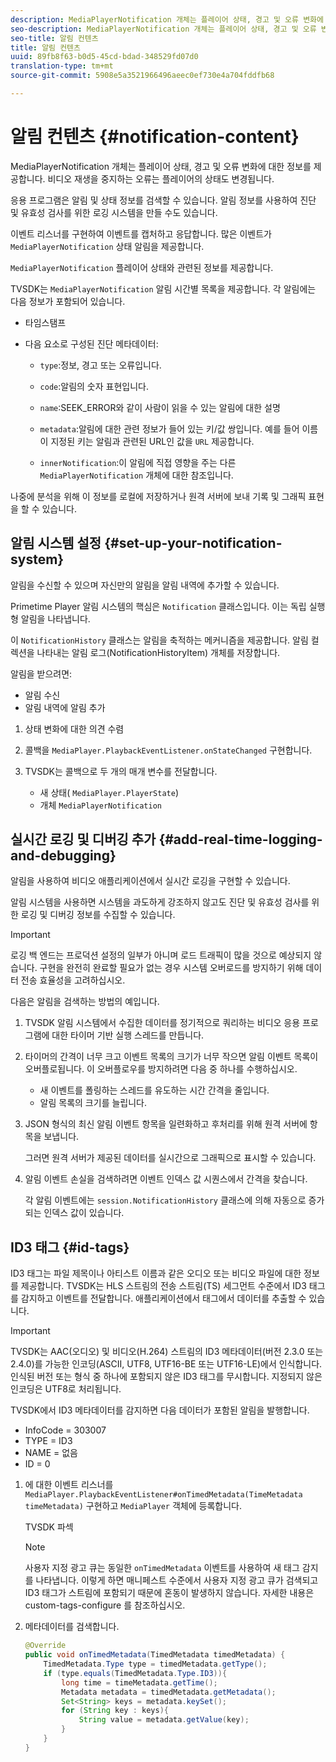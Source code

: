 ```yaml
---
description: MediaPlayerNotification 개체는 플레이어 상태, 경고 및 오류 변화에 대한 정보를 제공합니다. 비디오 재생을 중지하는 오류는 플레이어의 상태도 변경됩니다.
seo-description: MediaPlayerNotification 개체는 플레이어 상태, 경고 및 오류 변화에 대한 정보를 제공합니다. 비디오 재생을 중지하는 오류는 플레이어의 상태도 변경됩니다.
seo-title: 알림 컨텐츠
title: 알림 컨텐츠
uuid: 89fb8f63-b0d5-45cd-bdad-348529fd07d0
translation-type: tm+mt
source-git-commit: 5908e5a3521966496aeec0ef730e4a704fddfb68

---
```



# 알림 컨텐츠 {#notification-content}

MediaPlayerNotification 개체는 플레이어 상태, 경고 및 오류 변화에 대한 정보를 제공합니다. 비디오 재생을 중지하는 오류는 플레이어의 상태도 변경됩니다.

응용 프로그램은 알림 및 상태 정보를 검색할 수 있습니다. 알림 정보를 사용하여 진단 및 유효성 검사를 위한 로깅 시스템을 만들 수도 있습니다.

이벤트 리스너를 구현하여 이벤트를 캡처하고 응답합니다. 많은 이벤트가 `MediaPlayerNotification` 상태 알림을 제공합니다.

`MediaPlayerNotification` 플레이어 상태와 관련된 정보를 제공합니다.

TVSDK는 `MediaPlayerNotification` 알림 시간별 목록을 제공합니다. 각 알림에는 다음 정보가 포함되어 있습니다.

* 타임스탬프
* 다음 요소로 구성된 진단 메타데이터:

   * `type`:정보, 경고 또는 오류입니다.
   * `code`:알림의 숫자 표현입니다.
   * `name`:SEEK_ERROR와 같이 사람이 읽을 수 있는 알림에 대한 설명
   * `metadata`:알림에 대한 관련 정보가 들어 있는 키/값 쌍입니다. 예를 들어 이름이 지정된 키는 알림과 관련된 URL인 값을 `URL` 제공합니다.

   * `innerNotification`:이 알림에 직접 영향을 주는 다른 `MediaPlayerNotification` 개체에 대한 참조입니다.

나중에 분석을 위해 이 정보를 로컬에 저장하거나 원격 서버에 보내 기록 및 그래픽 표현을 할 수 있습니다.

## 알림 시스템 설정 {#set-up-your-notification-system}

알림을 수신할 수 있으며 자신만의 알림을 알림 내역에 추가할 수 있습니다.

Primetime Player 알림 시스템의 핵심은 `Notification` 클래스입니다. 이는 독립 실행형 알림을 나타냅니다.

이 `NotificationHistory` 클래스는 알림을 축적하는 메커니즘을 제공합니다. 알림 컬렉션을 나타내는 알림 로그(NotificationHistoryItem) 개체를 저장합니다.

알림을 받으려면:

* 알림 수신
* 알림 내역에 알림 추가

1. 상태 변화에 대한 의견 수렴
1. 콜백을 `MediaPlayer.PlaybackEventListener.onStateChanged` 구현합니다.
1. TVSDK는 콜백으로 두 개의 매개 변수를 전달합니다.

   * 새 상태( `MediaPlayer.PlayerState`)
   * 개체 `MediaPlayerNotification`

## 실시간 로깅 및 디버깅 추가 {#add-real-time-logging-and-debugging}

알림을 사용하여 비디오 애플리케이션에서 실시간 로깅을 구현할 수 있습니다.

알림 시스템을 사용하면 시스템을 과도하게 강조하지 않고도 진단 및 유효성 검사를 위한 로깅 및 디버깅 정보를 수집할 수 있습니다.

>[!IMPORTANT]
>
>로깅 백 엔드는 프로덕션 설정의 일부가 아니며 로드 트래픽이 많을 것으로 예상되지 않습니다. 구현을 완전히 완료할 필요가 없는 경우 시스템 오버로드를 방지하기 위해 데이터 전송 효율성을 고려하십시오.

다음은 알림을 검색하는 방법의 예입니다.

1. TVSDK 알림 시스템에서 수집한 데이터를 정기적으로 쿼리하는 비디오 응용 프로그램에 대한 타이머 기반 실행 스레드를 만듭니다.

1. 타이머의 간격이 너무 크고 이벤트 목록의 크기가 너무 작으면 알림 이벤트 목록이 오버플로됩니다. 이 오버플로우를 방지하려면 다음 중 하나를 수행하십시오.

   * 새 이벤트를 폴링하는 스레드를 유도하는 시간 간격을 줄입니다.
   * 알림 목록의 크기를 늘립니다.

1. JSON 형식의 최신 알림 이벤트 항목을 일련화하고 후처리를 위해 원격 서버에 항목을 보냅니다.

   그러면 원격 서버가 제공된 데이터를 실시간으로 그래픽으로 표시할 수 있습니다.
1. 알림 이벤트 손실을 검색하려면 이벤트 인덱스 값 시퀀스에서 간격을 찾습니다.

   각 알림 이벤트에는 `session.NotificationHistory` 클래스에 의해 자동으로 증가되는 인덱스 값이 있습니다.

## ID3 태그 {#id-tags}

ID3 태그는 파일 제목이나 아티스트 이름과 같은 오디오 또는 비디오 파일에 대한 정보를 제공합니다. TVSDK는 HLS 스트림의 전송 스트림(TS) 세그먼트 수준에서 ID3 태그를 감지하고 이벤트를 전달합니다. 애플리케이션에서 태그에서 데이터를 추출할 수 있습니다.

>[!IMPORTANT]
>
>TVSDK는 AAC(오디오) 및 비디오(H.264) 스트림의 ID3 메타데이터(버전 2.3.0 또는 2.4.0)를 가능한 인코딩(ASCII, UTF8, UTF16-BE 또는 UTF16-LE)에서 인식합니다. 인식된 버전 또는 형식 중 하나에 포함되지 않은 ID3 태그를 무시합니다. 지정되지 않은 인코딩은 UTF8로 처리됩니다.

TVSDK에서 ID3 메타데이터를 감지하면 다음 데이터가 포함된 알림을 발행합니다.

* InfoCode = 303007
* TYPE = ID3
* NAME = 없음
* ID = 0

1. 에 대한 이벤트 리스너를 `MediaPlayer.PlaybackEventListener#onTimedMetadata(TimeMetadata timeMetadata)` 구현하고 `MediaPlayer` 객체에 등록합니다.

   TVSDK 파섹

   >[!NOTE]
   >
   >사용자 지정 광고 큐는 동일한 `onTimedMetadata` 이벤트를 사용하여 새 태그 감지를 나타냅니다. 이렇게 하면 매니페스트 수준에서 사용자 지정 광고 큐가 검색되고 ID3 태그가 스트림에 포함되기 때문에 혼동이 발생하지 않습니다. 자세한 내용은 custom-tags-configure 를 참조하십시오.

1. 메타데이터를 검색합니다.

   ```java
   @Override 
   public void onTimedMetadata(TimedMetadata timedMetadata) { 
       TimedMetadata.Type type = timedMetadata.getType(); 
       if (type.equals(TimedMetadata.Type.ID3)){ 
           long time = timeMetadata.getTime(); 
           Metadata metadata = timedMetadata.getMetadata(); 
           Set<String> keys = metadata.keySet(); 
           for (String key : keys){ 
               String value = metadata.getValue(key); 
           } 
       } 
   }
   ```
